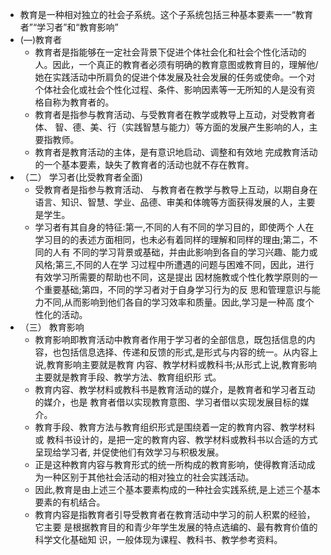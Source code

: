 - 教育是一种相对独立的社会子系统。这个子系统包括三种基本要素一一“教育者”“学习者”和“教育影响”
- (―)教育者
	- 教育者是指能够在一定社会背景下促进个体社会化和社会个性化活动的人。因此，一个真正的教育者必须有明确的教育意图或教育目的，理解他/她在实践活动中所肩负的促进个体发展及社会发展的任务或使命。一个对个体社会化或社会个性化过程、条件、影响因素等一无所知的人是没有资格自称为教育者的。
	- 教育者是指参与教育活动、与受教育者在教学或教导上互动，对受教育者体、 智、德、美、行（实践智慧与能力）等方面的发展产生影响的人，主要指教师。
	- 教育者是教育活动的主体，是有意识地启动、调整和有效地
	  完成教育活动的一个基本要素，缺失了教育者的活动也就不存在教育。
- （二） 学习者(比受教育者全面)
	- 受教育者是指参与教育活动、 与教育者在教学与教导上互动，以期自身在语言、知识、智慧、学业、品德、审美和体魄等方面获得发展的人，主要是学生。
	- 学习者有其自身的特征:第一,不同的人有不同的学习目的，即使两个
	  人在学习目的的表述方面相同，也未必有着同样的理解和同样的理由;第二，不同的人有
	  不同的学习背景或基础，并由此影响到各自的学习兴趣、能力或风格;第三,不同的人在学
	  习过程中所遭遇的问题与困难不同，因此，进行有效学习所需要的帮助也不同，这是提出
	  因材施教或个性化教学原则的一个重要基础;第四，不同的学习者对于自身学习行为的反
	  思和管理意识与能力不同,从而影响到他们各自的学习效率和质量。因此,学习是一种高
	  度个性化的活动。
- （三） 教育影响
	- 教育影响即教育活动中教育者作用于学习者的全部信息，既包括信息的内容，也包括信息选择、传递和反馈的形式,是形式与内容的统一。从内容上说,教育影响主要就是教育
	  内容、教学材料或教科书;从形式上说,教育影响主要就是教育手段、教学方法、教育组织形
	  式。
	- 教育内容、教学材料或教科书是教育活动的媒介，是教育者和学习者互动的媒介，也是
	  教育者借以实现教育意图、学习者借以实现发展目标的媒介。
	- 教育手段、教育方法与教育组织形式是围绕着一定的教育内容、教学材料或
	  教科书设计的，是把一定的教育内容、教学材料或教科书以合适的方式呈现给学习者,
	  并促使他们有效学习与积极发展。
	- 正是这种教育内容与教育形式的统一所构成的教育影响，使得教育活动成为一种区别于其他社会活动的相对独立的社会实践活动。
	- 因此,教育是由上述三个基本要素构成的一种社会实践系统,是上述三个基本要素的有机结合。
	- 教育内容是指教育者引导受教育者在教育活动中学习的前人积累的经验，它主要
	  是根据教育目的和青少年学生发展的特点选编的、最有教育价值的科学文化基础知
	  识，一般体现为课程、教科书、教学参考资料。